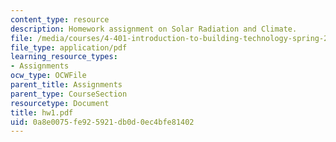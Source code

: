 ```yaml
---
content_type: resource
description: Homework assignment on Solar Radiation and Climate.
file: /media/courses/4-401-introduction-to-building-technology-spring-2006/0a8e0075fe925921db0d0ec4bfe81402_hw1.pdf
file_type: application/pdf
learning_resource_types:
- Assignments
ocw_type: OCWFile
parent_title: Assignments
parent_type: CourseSection
resourcetype: Document
title: hw1.pdf
uid: 0a8e0075-fe92-5921-db0d-0ec4bfe81402
---
```

